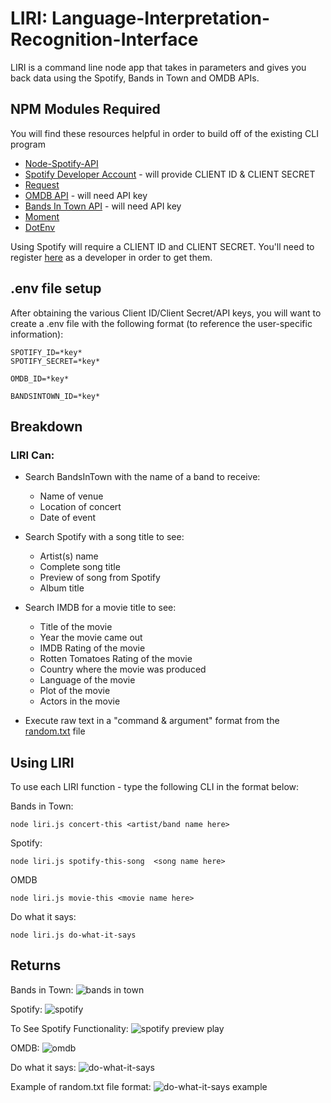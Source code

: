 
# LIRI: Language-Interpretation-Recognition-Interface

LIRI is a command line node app that takes in parameters and gives you back data using the Spotify, Bands in Town and OMDB APIs.

## NPM Modules Required

You will find these resources helpful in order to build off of the existing CLI program

 - [Node-Spotify-API](https://www.npmjs.com/package/node-spotify-api)
 - [Spotify Developer Account](https://developer.spotify.com/my-applications/#!/) - will provide CLIENT     ID & CLIENT SECRET
 - [Request](https://www.npmjs.com/package/request)
 - [OMDB API](http://www.omdbapi.com/) - will need API key
 - [Bands In Town API](http://www.artists.bandsintown.com/bandsintown-api) - will need API key
 - [Moment](https://www.npmjs.com/package/moment)
 - [DotEnv](https://www.npmjs.com/package/dotenv)

Using  Spotify will require a CLIENT ID and CLIENT SECRET. You'll need to register [here](https://developer.spotify.com/my-applications/#!/) as a developer in order to get them. 

## .env file setup

After obtaining the various Client ID/Client Secret/API keys, you will want to create a .env file with the following format (to reference the user-specific information):

    SPOTIFY_ID=*key*
    SPOTIFY_SECRET=*key*

    OMDB_ID=*key*

    BANDSINTOWN_ID=*key*

## Breakdown

### LIRI Can:

 - Search BandsInTown with the name of a band to receive:

    - Name of venue
    - Location of concert
    - Date of event

 - Search Spotify with a song title to see:
    - Artist(s) name
    - Complete song title
    - Preview of song from Spotify
    - Album title

 - Search IMDB for a movie title to see:
    - Title of the movie
    - Year the movie came out
    - IMDB Rating of the movie
    - Rotten Tomatoes Rating of the movie
    - Country where the movie was produced
    - Language of the movie
    - Plot of the movie
    - Actors in the movie

 - Execute raw text in a "command & argument" format from the [random.txt](https://github.com/rebake44/liri-node-app/issues/5#issue-375317844) file

## Using LIRI

To use each LIRI function - type the following CLI in the format below:

Bands in Town:

    node liri.js concert-this <artist/band name here>

Spotify:

    node liri.js spotify-this-song  <song name here>

OMDB

    node liri.js movie-this <movie name here>

Do what it says:

    node liri.js do-what-it-says

## Returns

Bands in Town:
![bands in town](https://user-images.githubusercontent.com/40619158/47696044-fbdd4e80-dbd2-11e8-9051-217bf3208413.PNG)

Spotify:
![spotify](https://user-images.githubusercontent.com/40619158/47696124-4ced4280-dbd3-11e8-8602-5e9e54d426f0.PNG)

To See Spotify Functionality:
![spotify preview play](https://drive.google.com/file/d/1u_icV0oOGlJ3ci1qdqKAIiMget9upYEL/view)

OMDB:
![omdb](https://user-images.githubusercontent.com/40619158/47696113-41018080-dbd3-11e8-8b37-d9842a6535b3.PNG)

Do what it says:
![do-what-it-says](https://user-images.githubusercontent.com/40619158/47696133-58406e00-dbd3-11e8-9570-ffc3fac889e5.PNG)

Example of random.txt file format:
![do-what-it-says example](https://user-images.githubusercontent.com/40619158/47696175-976ebf00-dbd3-11e8-9294-707576ab6b47.PNG)
